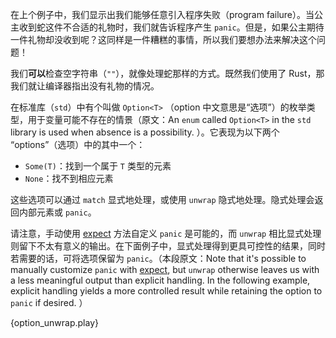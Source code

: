 在上个例子中，我们显示出我们能够任意引入程序失败（program failure）。当公主收到蛇这件不合适的礼物时，我们就告诉程序产生 `panic`。但是，如果公主期待一件礼物却没收到呢？这同样是一件糟糕的事情，所以我们要想办法来解决这个问题！

我们**可以**检查空字符串（`""`），就像处理蛇那样的方式。既然我们使用了 Rust，那我们就让编译器指出没有礼物的情况。

在标准库（`std`）中有个叫做 `Option<T>` （option 中文意思是“选项”）的枚举类型，用于变量可能不存在的情景（原文：An `enum` called `Option<T>` in the `std` library is used when absence is a possibility. ）。它表现为以下两个 “options”（选项）中的其中一个：

* `Some(T)`：找到一个属于 `T` 类型的元素
* `None`：找不到相应元素

这些选项可以通过 `match` 显式地处理，或使用 `unwrap` 隐式地处理。隐式处理会返回内部元素或 `panic`。

请注意，手动使用 [expect][expect] 方法自定义 `panic` 是可能的，而 `unwrap` 相比显式处理则留下不太有意义的输出。在下面例子中，显式处理得到更具可控性的结果，同时若需要的话，可将选项保留为 `panic`。（本段原文：Note that it's possible to manually customize `panic` with [expect][expect], but `unwrap` otherwise leaves us with a less 
meaningful output than explicit handling. In the following example, explicit handling yields a more controlled result while retaining the option to `panic` if desired. ）

{option_unwrap.play}

[expect]: http://doc.rust-lang.org/std/option/enum.Option.html#method.expect
